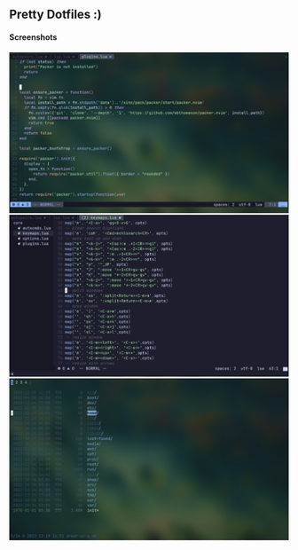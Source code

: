 ## Pretty Dotfiles :)

#### Screenshots
![Neovim](/screenshots/tnvim.png)
![Neovim](/screenshots/nvim.png)
![NNN](/screenshots/nnn.png)
